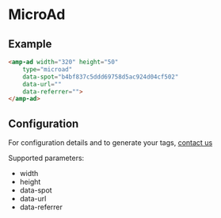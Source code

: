 <!---
Copyright 2016 The AMP HTML Authors. All Rights Reserved.

Licensed under the Apache License, Version 2.0 (the "License");
you may not use this file except in compliance with the License.
You may obtain a copy of the License at

  http://www.apache.org/licenses/LICENSE-2.0

Unless required by applicable law or agreed to in writing, software
distributed under the License is distributed on an "AS-IS" BASIS,
WITHOUT WARRANTIES OR CONDITIONS OF ANY KIND, either express or implied.
See the License for the specific language governing permissions and
limitations under the License.
-->

# MicroAd

## Example

```html
<amp-ad width="320" height="50"
	type="microad"
    data-spot="b4bf837c5ddd69758d5ac924d04cf502"
    data-url=""
    data-referrer="">
</amp-ad>
```

## Configuration

For configuration details and to generate your tags, [contact us](compass-support@microad.co.jp)

Supported parameters:

- width
- height
- data-spot
- data-url
- data-referrer

